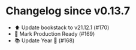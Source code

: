 # Changelog since v0.13.7
- ⬆️ Update bookstack to v21.12.1 (#170) 
- 🎉 Mark Production Ready (#169) 
- 📚 Update Year 🎉 (#168) 
